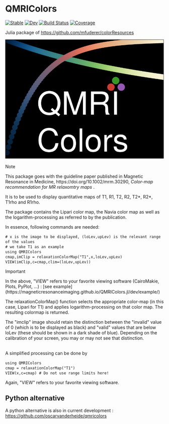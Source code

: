 # QMRIColors

[![Stable](https://img.shields.io/badge/docs-stable-blue.svg)](https://magneticresonanceimaging.github.io/QMRIColors.jl/stable/)
[![Dev](https://img.shields.io/badge/docs-dev-blue.svg)](https://magneticresonanceimaging.github.io/QMRIColors.jl/dev/)
[![Build Status](https://github.com/magneticresonanceimaging/QMRIColors.jl/actions/workflows/CI.yml/badge.svg?branch=main)](https://github.com/magneticresonanceimaging/QMRIColors.jl/actions/workflows/CI.yml?query=branch%3Amain)
[![Coverage](https://codecov.io/gh/magneticresonanceimaging/QMRIColors.jl/branch/main/graph/badge.svg)](https://codecov.io/gh/magneticresonanceimaging/QMRIColors.jl)


Julia package of https://github.com/mfuderer/colorResources

![](docs/src/assets/logo.svg)

> [!NOTE]
> <p>This package goes with the guideline paper published in Magnetic Resonance in Medicine, https://doi.org/10.1002/mrm.30290, <em> Color-map recommendation for MR relaxomtry maps </em>.</p>

<p>It is to be used to display quantitative maps of T1, R1, T2, R2, T2*, R2*, T1rho and R1rho.</p>
<p>The package contains the Lipari color map, the Navia color map as well as the logarithm-processing as referred to by the publication.</p>


<p>In essence, following commands are needed: </p>

```@example 1
# x is the image to be displayed, (loLev,upLev) is the relevant range of the values 
# we take T1 as an example
using QMRIColors
cmap,imClip = relaxationColorMap("T1",x,loLev,upLev)
VIEW(imClip,c=cmap,clim=(loLev,upLev)) 
```
> [!IMPORTANT]
> <p>In the above, "VIEW" refers to your favorite viewing software (CairoMakie, Plots, PyPlot, ...) : [see example](https://magneticresonanceimaging.github.io/QMRIColors.jl/dev/example/)</p>

<p>The relaxationColorMap() function selects the appropriate color-map (in this case, Lipari for T1) and applies logarithm-processing on that color map. The resulting colormap is returned.</p>
<p>The "imclip" image should retain the distinction between the "invalid" value of 0 (which is to be displayed as black) and "valid" values that are below loLev (these should be shown in a dark shade of blue). Depending on the calibration of your screen, you may or may not see that distinction.</p>
<p><br>A simplified processing can be done by</p>

```@example 2
using QMRIColors
cmap = relaxationColorMap("T1")
VIEW(x,c=cmap) # Do not use range limits here! 
```
<p>Again, "VIEW" refers to your favorite viewing software.</p>

## Python alternative
A python alternative is also in current development : https://github.com/oscarvanderheide/qmricolors
